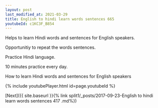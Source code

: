 ```yaml
---
layout: post
last_modified_at: 2021-03-29
title: English to hindi learn words sentences 665 
youtubeId: c1KC3F_B854
---
```

 
 
Helps to learn Hindi words and sentences for English speakers.

Opportunitiy to repeat the words sentences. 

Practice Hindi language. 
 
10 minutes practice every day. 
 
How to learn Hindi words and sentences for English speakers 
 
{% include youtubePlayer.html id=page.youtubeId %}
 
 
[Next]({{ site.baseurl }}{% link  split1/_posts/2017-09-23-English to hindi learn words sentences 417 .md%})
 
